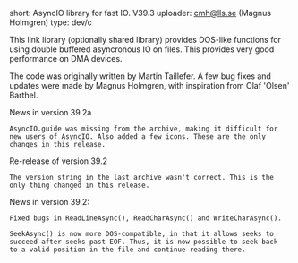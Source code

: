 short:    AsyncIO library for fast IO. V39.3
uploader: cmh@lls.se (Magnus Holmgren)
type:     dev/c

This link library (optionally shared library) provides DOS-like functions
for using double buffered asyncronous IO on files. This provides very good
performance on DMA devices.

The code was originally written by Martin Taillefer. A few bug fixes and
updates were made by Magnus Holmgren, with inspiration from Olaf 'Olsen'
Barthel.

News in version 39.2a

	AsyncIO.guide was missing from the archive, making it difficult for
	new users of AsyncIO. Also added a few icons. These are the only
	changes in this	release.

Re-release of version 39.2

	The version string in the last archive wasn't correct. This is the
	only thing changed in this release.

News in version 39.2:

	Fixed bugs in ReadLineAsync(), ReadCharAsync() and WriteCharAsync().

	SeekAsync() is now more DOS-compatible, in that it allows seeks to
	succeed after seeks past EOF. Thus, it is now possible to seek back
	to a valid position in the file and continue reading there.

